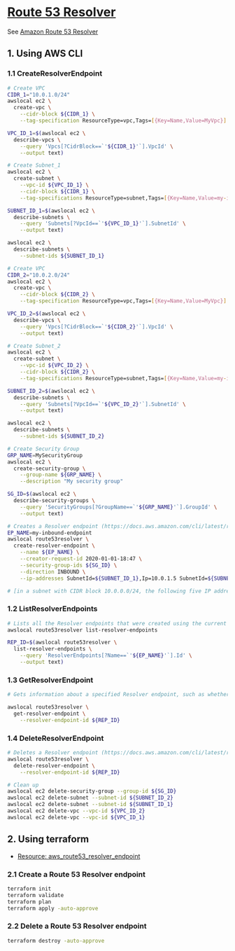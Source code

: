 # [Route 53 Resolver](https://docs.localstack.cloud/references/coverage/coverage_route53resolver/)

See [Amazon Route 53 Resolver](https://docs.aws.amazon.com/Route53/latest/APIReference/API_Operations_Amazon_Route_53_Resolver.html)

## 1. Using AWS CLI

### 1.1 CreateResolverEndpoint

```sh
# Create VPC
CIDR_1="10.0.1.0/24"
awslocal ec2 \
  create-vpc \
    --cidr-block ${CIDR_1} \
    --tag-specification ResourceType=vpc,Tags=[{Key=Name,Value=MyVpc}]

VPC_ID_1=$(awslocal ec2 \
  describe-vpcs \
    --query 'Vpcs[?CidrBlock==`'${CIDR_1}'`].VpcId' \
    --output text)

# Create Subnet_1
awslocal ec2 \
  create-subnet \
    --vpc-id ${VPC_ID_1} \
    --cidr-block ${CIDR_1} \
    --tag-specifications ResourceType=subnet,Tags=[{Key=Name,Value=my-ipv4-only-subnet}]

SUBNET_ID_1=$(awslocal ec2 \
  describe-subnets \
    --query 'Subnets[?VpcId==`'${VPC_ID_1}'`].SubnetId' \
    --output text)

awslocal ec2 \
  describe-subnets \
    --subnet-ids ${SUBNET_ID_1}

# Create VPC
CIDR_2="10.0.2.0/24"
awslocal ec2 \
  create-vpc \
    --cidr-block ${CIDR_2} \
    --tag-specification ResourceType=vpc,Tags=[{Key=Name,Value=MyVpc}]

VPC_ID_2=$(awslocal ec2 \
  describe-vpcs \
    --query 'Vpcs[?CidrBlock==`'${CIDR_2}'`].VpcId' \
    --output text)

# Create Subnet_2
awslocal ec2 \
  create-subnet \
    --vpc-id ${VPC_ID_2} \
    --cidr-block ${CIDR_2} \
    --tag-specifications ResourceType=subnet,Tags=[{Key=Name,Value=my-ipv4-only-subnet}]

SUBNET_ID_2=$(awslocal ec2 \
  describe-subnets \
    --query 'Subnets[?VpcId==`'${VPC_ID_2}'`].SubnetId' \
    --output text)

awslocal ec2 \
  describe-subnets \
    --subnet-ids ${SUBNET_ID_2}

# Create Security Group
GRP_NAME=MySecurityGroup
awslocal ec2 \
  create-security-group \
    --group-name ${GRP_NAME} \
    --description "My security group"

SG_ID=$(awslocal ec2 \
  describe-security-groups \
    --query 'SecurityGroups[?GroupName==`'${GRP_NAME}'`].GroupId' \
    --output text)

# Creates a Resolver endpoint (https://docs.aws.amazon.com/cli/latest/reference/route53resolver/create-resolver-endpoint.html)
EP_NAME=my-inbound-endpoint
awslocal route53resolver \
  create-resolver-endpoint \
    --name ${EP_NAME} \
    --creator-request-id 2020-01-01-18:47 \
    --security-group-ids ${SG_ID} \
    --direction INBOUND \
    --ip-addresses SubnetId=${SUBNET_ID_1},Ip=10.0.1.5 SubnetId=${SUBNET_ID_2},Ip=10.0.2.6

# [in a subnet with CIDR block 10.0.0.0/24, the following five IP addresses are reserved (0~3,255)](https://docs.aws.amazon.com/vpc/latest/userguide/subnet-sizing.html)
```

### 1.2 ListResolverEndpoints

```sh
# Lists all the Resolver endpoints that were created using the current Amazon Web Services account (https://docs.aws.amazon.com/cli/latest/reference/route53resolver/list-resolver-endpoints.html)
awslocal route53resolver list-resolver-endpoints

REP_ID=$(awslocal route53resolver \
  list-resolver-endpoints \
    --query 'ResolverEndpoints[?Name==`'${EP_NAME}'`].Id' \
    --output text)
```

### 1.3 GetResolverEndpoint

```sh
# Gets information about a specified Resolver endpoint, such as whether it's an inbound or an outbound Resolver endpoint, and the current status of the endpoint (https://docs.aws.amazon.com/cli/latest/reference/route53resolver/get-resolver-endpoint.html)

awslocal route53resolver \
  get-resolver-endpoint \
    --resolver-endpoint-id ${REP_ID}
```

### 1.4 DeleteResolverEndpoint

```sh
# Deletes a Resolver endpoint (https://docs.aws.amazon.com/cli/latest/reference/route53resolver/delete-resolver-endpoint.html)
awslocal route53resolver \
  delete-resolver-endpoint \
    --resolver-endpoint-id ${REP_ID}

# Clean up
awslocal ec2 delete-security-group --group-id ${SG_ID}
awslocal ec2 delete-subnet --subnet-id ${SUBNET_ID_2}
awslocal ec2 delete-subnet --subnet-id ${SUBNET_ID_1}
awslocal ec2 delete-vpc --vpc-id ${VPC_ID_2}
awslocal ec2 delete-vpc --vpc-id ${VPC_ID_1}
```

## 2. Using terraform

- [Resource: aws_route53_resolver_endpoint](https://registry.terraform.io/providers/hashicorp/aws/latest/docs/resources/route53_resolver_endpoint)

### 2.1 Create a Route 53 Resolver endpoint

```sh
terraform init
terraform validate
terraform plan
terraform apply -auto-approve
```

### 2.2 Delete a Route 53 Resolver endpoint

```sh
terraform destroy -auto-approve
```
